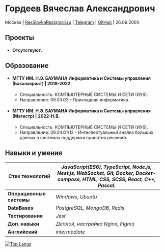 # Гордеев Вячеслав Александрович

Москва | ResSlavkaRes@mail.ru | [Telegram](https://t.me/slavikpixel) | [GitHub](https://github.com/choodofire) | 26.09.2000

## Проекты

* #### Отсутствуют.

## Образование

* #### МГТУ ИМ. Н.Э. БАУМАНА Информатика и Системы управления (Бакалавриат) | 2018-2022
    * Специальность: КОМПЬЮТЕРНЫЕ СИСТЕМЫ И СЕТИ (ИУ6).
    * Направление: 09.03.03 - Прикладная информатика.

* #### МГТУ ИМ. Н.Э. БАУМАНА Информатика и Системы управления (Магистр) | 2022-Н.В.
    * Специальность: КОМПЬЮТЕРНЫЕ СИСТЕМЫ И СЕТИ (ИУ6).
    * Направление: 09.04.01/12 - Интеллектуальный анализ больших данных в системах поддержки принятия решений.

## Навыки и умения

| **Стек технологий** | *JavaScript(ES6), TypeScript, Node.js, Nest.js, WebSocket, Git, Docker, Docker-compose, HTML, CSS, SCSS, React, C++, Pascal.* |
|---------------------|----------------------------------------------------------------------------------------------------------------------|
| **Операционные системы** | *Windows, Ubuntu* | 
| **DataBases** | *PostgreSQL, MongoDB, Redis* | 
| **Тестирование** | *Jest* | 
| **Доп. навыки** | *Деплой, настройка Nginx, Figma* | 
| **Английский** | *intermediate* | 

[![Top Langs](https://github-readme-stats.vercel.app/api/top-langs/?username=choodofire&langs_count=8)](https://github.com/anuraghazra/github-readme-stats)

